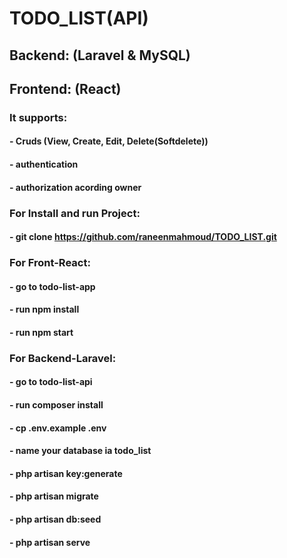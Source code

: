 # TODO_LIST(API)

## Backend: (Laravel & MySQL)
## Frontend: (React)

### It supports:
#### - Cruds (View, Create, Edit, Delete(Softdelete))
#### - authentication
#### - authorization acording owner

### For Install and run Project:

#### - git clone https://github.com/raneenmahmoud/TODO_LIST.git

### For Front-React:
#### - go to todo-list-app
#### - run npm install
#### - run npm start

### For Backend-Laravel:
#### - go to todo-list-api
#### - run composer install
#### - cp .env.example .env 
#### - name your database ia todo_list
#### - php artisan key:generate
#### - php artisan migrate
#### - php artisan db:seed
#### - php artisan serve

